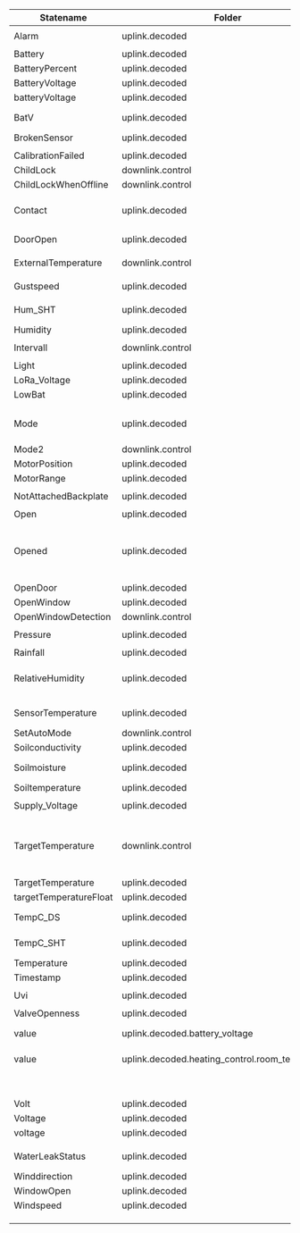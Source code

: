 | Statename              | Folder                                          | Role                  | Unit  | States                     | Bemerkung                                 | Gerät                                    |
| ---------------------- | ----------------------------------------------- | --------------------- | ----- | -------------------------- | ----------------------------------------- | ---------------------------------------- |
|                        |                                                 |                       |       |                            |                                           |                                          |
| Alarm                  | uplink.decoded                                  | indicator.error       |       |                            |                                           |                                          |
|                        |                                                 |                       |       |                            |                                           |                                          |
| Battery                | uplink.decoded                                  | value.voltage         | V     |                            |                                           |                                          |
| BatteryPercent         | uplink.decoded                                  | value.battery         | %     |                            |                                           |                                          |
| BatteryVoltage         | uplink.decoded                                  | value.voltage         | V     |                            |                                           |                                          |
| batteryVoltage         | uplink.decoded                                  | value.voltage         | V     |                            |                                           |                                          |
| BatV                   | uplink.decoded                                  | value.voltage         | V     |                            |                                           | Dragino LSN 65N                          |
| BrokenSensor           | uplink.decoded                                  | indicator.error       |       |                            |                                           |                                          |
|                        |                                                 |                       |       |                            |                                           |                                          |
| CalibrationFailed      | uplink.decoded                                  | indicator.maintenance |       |                            |                                           |                                          |
| ChildLock              | downlink.control                                | switch.setting        |       |                            |                                           | Vicki                                    |
| ChildLockWhenOffline   | downlink.control                                | switch.setting        |       |                            |                                           | Vicki                                    |
| Contact                | uplink.decoded                                  | sensor                |       |                            | später eventuell sensor.contact           |                                          |
|                        |                                                 |                       |       |                            |                                           |                                          |
| DoorOpen               | uplink.decoded                                  | sensor.door           |       |                            |                                           |                                          |
|                        |                                                 |                       |       |                            |                                           |                                          |
| ExternalTemperature    | downlink.control                                | level                 |       |                            | External Temperature                      |                                          |
|                        |                                                 |                       |       |                            |                                           |                                          |
| Gustspeed              | uplink.decoded                                  | value.speed           | m/s   |                            |                                           |                                          |
|                        |                                                 |                       |       |                            |                                           |                                          |
| Hum_SHT                | uplink.decoded                                  | value.humidity        | %     |                            |                                           | Dragino LSN 65N                          |
| Humidity               | uplink.decoded                                  | level.humidity        | %     |                            |                                           |                                          |
|                        |                                                 |                       |       |                            |                                           |                                          |
| Intervall              | downlink.control                                | level.timer           |       |                            |                                           |                                          |
|                        |                                                 |                       |       |                            |                                           |                                          |
| Light                  | uplink.decoded                                  | value.brightness      | Lux   |                            |                                           |                                          |
| LoRa_Voltage           | uplink.decoded                                  | value.voltage         | V     |                            |                                           |                                          |
| LowBat                 | uplink.decoded                                  | indicator.maintenance |       |                            |                                           |                                          |
|                        |                                                 |                       |       |                            |                                           |                                          |
| Mode                   | uplink.decoded                                  | level.mode.thermostat |       | 0:AUTO,1:MANUAL,2:VACATION | Mode des Thermostat (4 = Nur Heizen)      |                                          |
| Mode2                  | downlink.control                                | switch.setting        |       |                            |                                           | Vicki                                    |
| MotorPosition          | uplink.decoded                                  | value.valve           | INC   |                            |                                           |                                          |
| MotorRange             | uplink.decoded                                  |                       | INC   |                            |                                           |                                          |
|                        |                                                 |                       |       |                            |                                           |                                          |
| NotAttachedBackplate   | uplink.decoded                                  | indicator.maintenance |       |                            |                                           |                                          |
|                        |                                                 |                       |       |                            |                                           |                                          |
| Open                   | uplink.decoded                                  | sensor                |       |                            |                                           |                                          |
| Opened                 | uplink.decoded                                  | sensor.window         |       |                            | Fenster geöffnet-true / geschlossen-false |                                          |
| OpenDoor               | uplink.decoded                                  | sensor.door           |       |                            |                                           |                                          |
| OpenWindow             | uplink.decoded                                  | sensor.window         |       |                            |                                           |                                          |
| OpenWindowDetection    | downlink.control                                | switch.setting        |       |                            |                                           | Vicki                                    |
|                        |                                                 |                       |       |                            |                                           |                                          |
| Pressure               | uplink.decoded                                  | value.pressure        | mBar  |                            |                                           |                                          |
|                        |                                                 |                       |       |                            |                                           |                                          |
| Rainfall               | uplink.decoded                                  | value.rain            | mm    |                            |                                           |                                          |
| RelativeHumidity       | uplink.decoded                                  | value.humidity        | %     |                            | Istwert Relative Feuchte                  |                                          |
|                        |                                                 |                       |       |                            |                                           |                                          |
| SensorTemperature      | uplink.decoded                                  | value.temperature     |       |                            | Istwert Termperatur                       |                                          |
| SetAutoMode            | downlink.control                                | switch.setting        |       |                            |                                           | dnt                                      |
| Soilconductivity       | uplink.decoded                                  | value                 | µs/cm |                            |                                           |                                          |
| Soilmoisture           | uplink.decoded                                  | value                 | vol-% |                            |                                           |                                          |
| Soiltemperature        | uplink.decoded                                  | value.temperature     | °C    |                            |                                           |                                          |
|                        |                                                 |                       |       |                            |                                           |                                          |
| Supply_Voltage         | uplink.decoded                                  | value.voltage         | V     |                            |                                           |                                          |
|                        |                                                 |                       |       |                            |                                           |                                          |
| TargetTemperature      | downlink.control                                | level.temperature     | °C    |                            | Solltemperatur                            | Target temperature with resolution 0.1°C |
| TargetTemperature      | uplink.decoded                                  |                       | °C    |                            |                                           |                                          |
| targetTemperatureFloat | uplink.decoded                                  |                       | °C    |                            |                                           |                                          |
| TempC_DS               | uplink.decoded                                  | value.temperature     | °C    |                            |                                           | Dragino LSN 65N                          |
| TempC_SHT              | uplink.decoded                                  | value.temperature     | °C    |                            |                                           | Dragino LSN 65N                          |
| Temperature            | uplink.decoded                                  | level.temperature     | °C    |                            |                                           |                                          |
| Timestamp              | uplink.decoded                                  | date                  |       |                            |                                           |                                          |
|                        |                                                 |                       |       |                            |                                           |                                          |
| Uvi                    | uplink.decoded                                  | value.uv              |       |                            |                                           |                                          |
|                        |                                                 |                       |       |                            |                                           |                                          |
| ValveOpenness          | uplink.decoded                                  |                       | %     |                            |                                           |                                          |
| value                  | uplink.decoded.battery_voltage                  | value.voltage         | mV    |                            |                                           | DNT Thermostat                           |
| value                  | uplink.decoded.heating_control.room_temperature | value.temperature     | °C    |                            |                                           | DNT Thermostat                           |
|                        |                                                 |                       | °C    |                            |                                           |                                          |
|                        |                                                 |                       |       |                            |                                           |                                          |
|                        |                                                 |                       |       |                            |                                           |                                          |
|                        |                                                 |                       |       |                            |                                           |                                          |
| Volt                   | uplink.decoded                                  | value.voltage         | V     |                            |                                           |                                          |
| Voltage                | uplink.decoded                                  | value.voltage         | V     |                            |                                           |                                          |
| voltage                | uplink.decoded                                  | value.voltage         | V     |                            |                                           |                                          |
|                        |                                                 |                       |       |                            |                                           |                                          |
| WaterLeakStatus        | uplink.decoded                                  | sensor.alarm.flood    |       |                            |                                           | Dragino LWL02                            |
| Winddirection          | uplink.decoded                                  | value.direction.wind  | °     |                            |                                           |                                          |
| WindowOpen             | uplink.decoded                                  | sensor.window         |       |                            |                                           |                                          |
| Windspeed              | uplink.decoded                                  | value.speed           | m/s   |                            |                                           |                                          |
|                        |                                                 |                       |       |                            |                                           |                                          |
|                        |                                                 |                       |       |                            |                                           |                                          |
|                        |                                                 |                       |       |                            |                                           |                                          |

